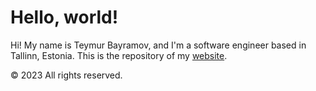 # Hello, world!

Hi! My name is Teymur Bayramov, and I'm a software engineer based in Tallinn, Estonia. This is the repository of my [website](https://bayra.mov).


&copy; 2023 All rights reserved.